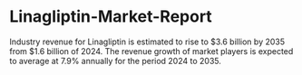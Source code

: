# Linagliptin-Market-Report
Industry revenue for Linagliptin is estimated to rise to $3.6 billion by 2035 from $1.6 billion of 2024. The revenue growth of market players is expected to average at 7.9% annually for the period 2024 to 2035.
